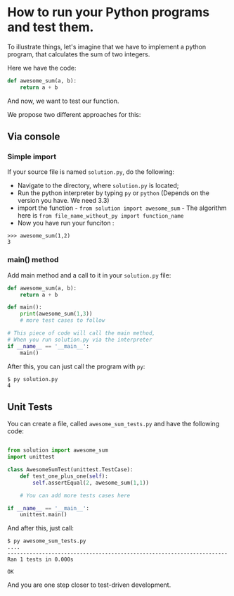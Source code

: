 # How to run your Python programs and test them.

To illustrate things, let's imagine that we have to implement a python program, that calculates the sum of two integers.

Here we have the code:

```python
def awesome_sum(a, b):
    return a + b
```

And now, we want to test our function.

We propose two different approaches for this:

## Via console

### Simple import

If your source file is named ```solution.py```, do the following:

* Navigate to the directory, where ```solution.py``` is located;
* Run the python interpreter by typing ```py``` or ```python``` (Depends on the version you have. We need 3.3)
* import the function - ```from solution import awesome_sum``` - The algorithm here is ```from file_name_without_py import function_name```
* Now you have run your funciton :

```
>>> awesome_sum(1,2)
3
```

### main() method

Add main method and a call to it in your ```solution.py``` file:

```python
def awesome_sum(a, b):
    return a + b

def main():
    print(awesome_sum(1,3))
    # more test cases to follow

# This piece of code will call the main method,
# When you run solution.py via the interpreter
if __name__ == '__main__':
    main()
```

After this, you can just call the program with ```py```:

```
$ py solution.py
4
```

## Unit Tests

You can create a file, called ```awesome_sum_tests.py``` and have the following code:

```python

from solution import awesome_sum
import unittest

class AwesomeSumTest(unittest.TestCase):
    def test_one_plus_one(self):
        self.assertEqual(2, awesome_sum(1,1))

    # You can add more tests cases here

if __name__ == '__main__':
    unittest.main()

```

And after this, just call:

```
$ py awesome_sum_tests.py
....
----------------------------------------------------------------------
Ran 1 tests in 0.000s

OK
```

And you are one step closer to test-driven development.

